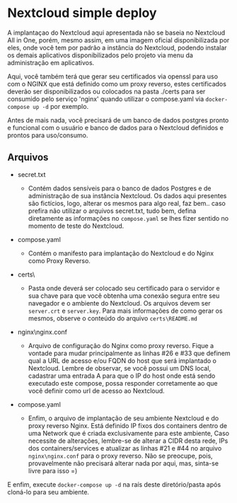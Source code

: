 # Nextcloud simple deploy
A implantaçao do Nextcloud aqui apresentada não se baseia no Nextcloud All in One, porém, mesmo assim, em uma imagem oficial disponibilizada por eles, onde você tem por padrão a instância do Nextcloud, podendo instalar os demais aplicativos disponibilizados pelo projeto via menu da administração em aplicativos.

Aqui, você também terá que gerar seu certificados via openssl para uso com o NGINX que está definido como um proxy reverso, estes certificados deverão ser disponibilizados ou colocados na pasta ./certs para ser consumido pelo serviço 'nginx' quando utilizar o compose.yaml via `docker-compose up -d` por exemplo.

Antes de mais nada, você precisará de um banco de dados postgres pronto e funcional com o usuário e banco de dados para o Nextcloud definidos e prontos para uso/consumo.

## Arquivos
* secret.txt
  * Contém dados sensíveis para o banco de dados Postgres e de administração de sua instância Nextcloud. Os dados aqui presentes são fictícios, logo, alterar os mesmos para algo real, faz bem.. caso prefira não utilizar o arquivos secret.txt, tudo bem, defina diretamente as informações no `compose.yaml` se lhes fizer sentido no momento de teste do Nextcloud.

* compose.yaml
  * Contém o manifesto para implantação do Nextcloud e do Nginx como Proxy Reverso.

* certs\
  * Pasta onde deverá ser colocado seu certificado para o servidor e sua chave para que você obtenha uma conexão segura entre seu navegador e o ambiente do Nextcloud. Os arquivos devem ser `server.crt` e `server.key`. Para mais informações de como gerar os mesmos, observe o conteúdo do arquivo `certs\README.md`

* nginx\nginx.conf
  * Arquivo de configuração do Nginx como proxy reverso. Fique a vontade para mudar principalmente as linhas #26 e #33 que definem qual a URL de acesso e/ou FQDN do host que será implantado o Nextcloud. Lembre de observar, se você possui um DNS local, cadastrar uma entrada A para que o IP do host onde está sendo executado este compose, possa responder corretamente ao que você definir como url de acesso ao Nextcloud.

* compose.yaml
  * Enfim, o arquivo de implantação de seu ambiente Nextcloud e do proxy reverso Nginx. Está definido IP fixos dos containers dentro de uma Network que é criada exclusivamente para este ambiente, Caso necessite de alterações, lembre-se de alterar a CIDR desta rede, IPs dos containers/services e atualizar as linhas #21 e #44 no arquivo `nginx\nginx.conf` para o proxy reverso. Não se preocupe, pois, provavelmente não precisará alterar nada por aqui, mas, sinta-se livre para isso =) 

E enfim, execute `docker-compose up -d` na raís deste diretório/pasta após cloná-lo para seu ambiente.


